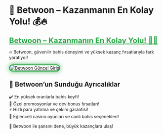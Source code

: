 # 🎯 Betwoon – Kazanmanın En Kolay Yolu! 💰🔥  

<a href="https://cutt.ly/BetwoonLink" title="Betwoon Güncel Giriş" style="color: #28a745; font-size: 24px; font-weight: bold;">Betwoon – Kazanmanın En Kolay Yolu! 🎰💎</a>  

🔥 Betwoon, güvenilir bahis deneyimi ve yüksek kazanç fırsatlarıyla fark yaratıyor!  

<a href="https://cutt.ly/BetwoonLink" title="Betwoon Güncel Giriş">  
<img src="https://i.ibb.co/BtMhhf6/g-venligiris.jpg" alt="Betwoon Güncel Giriş" style="max-width: 100%; border: 3px solid #28a745; border-radius: 15px; box-shadow: 0px 0px 15px rgba(40, 167, 69, 0.8);">  
</a>  

## 🚀 Betwoon’un Sunduğu Ayrıcalıklar  
✔️ En yüksek oranlarla bahis keyfi!  
🎁 Özel promosyonlar ve dev bonus fırsatları!  
⚡️ Hızlı para yatırma ve çekim garantisi!  
🎲 Eğlenceli casino oyunları ve canlı bahis seçenekleri!  

💎 Betwoon ile şansını dene, büyük kazançlara ulaş!
